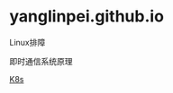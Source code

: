 # yanglinpei.github.io
Linux排障

即时通信系统原理

[K8s](https://github.com/yanglinpei/yanglinpei.github.io/blob/main/K8s.md)
